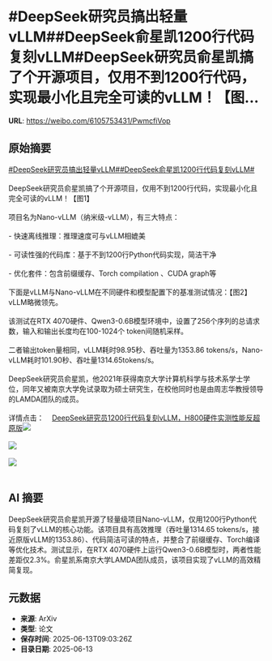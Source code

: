 # #DeepSeek研究员搞出轻量vLLM##DeepSeek俞星凯1200行代码复刻vLLM#DeepSeek研究员俞星凯搞了个开源项目，仅用不到1200行代码，实现最小化且完全可读的vLLM！【图...

**URL**: https://weibo.com/6105753431/PwmcfiVop

## 原始摘要

<a href="https://m.weibo.cn/search?containerid=231522type%3D1%26t%3D10%26q%3D%23DeepSeek%E7%A0%94%E7%A9%B6%E5%91%98%E6%90%9E%E5%87%BA%E8%BD%BB%E9%87%8FvLLM%23&amp;extparam=%23DeepSeek%E7%A0%94%E7%A9%B6%E5%91%98%E6%90%9E%E5%87%BA%E8%BD%BB%E9%87%8FvLLM%23" data-hide=""><span class="surl-text">#DeepSeek研究员搞出轻量vLLM#</span></a><a href="https://m.weibo.cn/search?containerid=231522type%3D1%26t%3D10%26q%3D%23DeepSeek%E4%BF%9E%E6%98%9F%E5%87%AF1200%E8%A1%8C%E4%BB%A3%E7%A0%81%E5%A4%8D%E5%88%BBvLLM%23&amp;extparam=%23DeepSeek%E4%BF%9E%E6%98%9F%E5%87%AF1200%E8%A1%8C%E4%BB%A3%E7%A0%81%E5%A4%8D%E5%88%BBvLLM%23" data-hide=""><span class="surl-text">#DeepSeek俞星凯1200行代码复刻vLLM#</span></a><br><br>DeepSeek研究员俞星凯搞了个开源项目，仅用不到1200行代码，实现最小化且完全可读的vLLM！【图1】<br><br>项目名为Nano-vLLM（纳米级-vLLM），有三大特点：<br><br>- 快速离线推理：推理速度可与vLLM相媲美<br>    <br>- 可读性强的代码库：基于不到1200行Python代码实现，简洁干净<br>    <br>- 优化套件：包含前缀缓存、Torch compilation 、CUDA graph等<br><br>下面是vLLM与Nano-vLLM在不同硬件和模型配置下的基准测试情况：【图2】vLLM略微领先。<br><br>该测试在RTX 4070硬件、Qwen3-0.6B模型环境中，设置了256个序列的总请求数，输入和输出长度均在100-1024个 token间随机采样。<br><br>二者输出token量相同，vLLM耗时98.95秒、吞吐量为1353.86 tokens/s，Nano-vLLM耗时101.90秒、吞吐量1314.65tokens/s。<br><br>DeepSeek研究员俞星凯，他2021年获得南京大学计算机科学与技术系学士学位，同年又被南京大学免试录取为硕士研究生，在校他同时也是由周志华教授领导的LAMDA团队的成员。<br><br>详情点击：<a href="https://weibo.cn/sinaurl?u=https%3A%2F%2Fmp.weixin.qq.com%2Fs%2FZ8lYMahi-G7sq9t7b9W6kg" data-hide=""><span class="url-icon"><img style="width: 1rem;height: 1rem" src="https://h5.sinaimg.cn/upload/2015/09/25/3/timeline_card_small_web_default.png" referrerpolicy="no-referrer"></span><span class="surl-text">DeepSeek研究员1200行代码复刻vLLM，H800硬件实测性能反超原版</span></a><img style="" src="https://tvax2.sinaimg.cn/large/006Fd7o3gy1i2drljic38j30zk09pwhw.jpg" referrerpolicy="no-referrer"><br><br><img style="" src="https://tvax2.sinaimg.cn/large/006Fd7o3gy1i2drlq1lhcj30ui0hugqn.jpg" referrerpolicy="no-referrer"><br><br><img style="" src="https://tvax2.sinaimg.cn/large/006Fd7o3gy1i2drpc3wvvj30u00f2jyz.jpg" referrerpolicy="no-referrer"><br><br>

## AI 摘要

DeepSeek研究员俞星凯开源了轻量级项目Nano-vLLM，仅用1200行Python代码复刻了vLLM的核心功能。该项目具有高效推理（吞吐量1314.65 tokens/s，接近原版vLLM的1353.86）、代码简洁可读的特点，并整合了前缀缓存、Torch编译等优化技术。测试显示，在RTX 4070硬件上运行Qwen3-0.6B模型时，两者性能差距仅2.3%。俞星凯系南京大学LAMDA团队成员，该项目实现了vLLM的高效精简复现。

## 元数据

- **来源**: ArXiv
- **类型**: 论文
- **保存时间**: 2025-06-13T09:03:26Z
- **目录日期**: 2025-06-13
